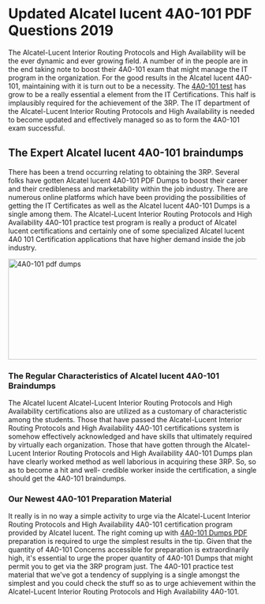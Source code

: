 <h1><strong>Updated Alcatel lucent 4A0-101 PDF Questions 2019</strong></h1>
<p>The Alcatel-Lucent Interior Routing Protocols and High Availability will be the ever dynamic and ever growing field. A number of in the people are in the end taking note to boost their 4A0-101 exam that might manage the IT program in the organization. For the good results in the Alcatel lucent 4A0-101, maintaining with it is turn out to be a necessity. The <a href="https://www.securedumps.com/4A0-101-cheat-sheet.html">4A0-101 test</a> has grow to be a really essential a element from the IT Certifications. This half is implausibly required for the achievement of the 3RP. The IT department of the Alcatel-Lucent Interior Routing Protocols and High Availability is needed to become updated and effectively managed so as to form the 4A0-101 exam successful.</p>
<h2><strong>The Expert Alcatel lucent 4A0-101 braindumps</strong></h2>
<p>There has been a trend occurring relating to obtaining the 3RP. Several folks have gotten Alcatel lucent 4A0-101 PDF Dumps to boost their career and their credibleness and marketability within the job industry. There are numerous online platforms which have been providing the possibilities of getting the IT Certificates as well as the Alcatel lucent 4A0-101 Dumps is a single among them. The Alcatel-Lucent Interior Routing Protocols and High Availability 4A0-101 practice test program is really a product of Alcatel lucent certifications and certainly one of some specialized Alcatel lucent 4A0 101 Certification applications that have higher demand inside the job industry.</p>
<p><a href="https://www.securedumps.com/4A0-101-cheat-sheet.html"><img src="https://i.imgur.com/LkNlujf.jpg" alt="4A0-101 pdf dumps" width="550" height="204" /></a></p>
<h3><strong>The Regular Characteristics of Alcatel lucent 4A0-101 Braindumps</strong></h3>
<p>The Alcatel lucent Alcatel-Lucent Interior Routing Protocols and High Availability certifications also are utilized as a customary of characteristic among the students. Those that have passed the Alcatel-Lucent Interior Routing Protocols and High Availability 4A0-101 certifications system is somehow effectively acknowledged and have skills that ultimately required by virtually each organization. Those that have gotten through the Alcatel-Lucent Interior Routing Protocols and High Availability 4A0-101 Dumps plan have clearly worked method as well laborious in acquiring these 3RP. So, so as to become a hit and well- credible worker inside the certification, a single should get the 4A0-101 braindumps.</p>
<h3><strong>Our Newest 4A0-101 Preparation Material</strong></h3>
<p>It really is in no way a simple activity to urge via the Alcatel-Lucent Interior Routing Protocols and High Availability 4A0-101 certification program provided by Alcatel lucent. The right coming up with <a href="https://www.securedumps.com/4A0-101-cheat-sheet.html">4A0-101 Dumps PDF</a> preparation is required to urge the simplest results in the tip. Given that the quantity of 4A0-101 Concerns accessible for preparation is extraordinarily high, it's essential to urge the proper quantity of 4A0-101 Dumps that might permit you to get via the 3RP program just. The 4A0-101 practice test material that we've got a tendency of supplying is a single amongst the simplest and you could check the stuff so as to urge achievement within the Alcatel-Lucent Interior Routing Protocols and High Availability 4A0-101.</p>
